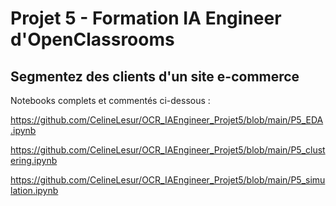 # Projet 5 - Formation IA Engineer d'OpenClassrooms

## Segmentez des clients d'un site e-commerce


Notebooks complets et commentés ci-dessous :

https://github.com/CelineLesur/OCR_IAEngineer_Projet5/blob/main/P5_EDA.ipynb

https://github.com/CelineLesur/OCR_IAEngineer_Projet5/blob/main/P5_clustering.ipynb

https://github.com/CelineLesur/OCR_IAEngineer_Projet5/blob/main/P5_simulation.ipynb
